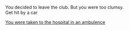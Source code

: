 You decided to leave the club. But you were too clumsy.  
Get hit by a car

[You were taken to the hospital in an ambulence](../hospital.md)